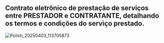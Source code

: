 ## Contrato eletrônico de prestação de serviços entre PRESTADOR e CONTRATANTE, detalhando os termos e condições do serviço prestado.
![Polish_20250403_113705873](https://github.com/user-attachments/assets/4f44c396-9685-4913-8e99-3e8c010684fc)
